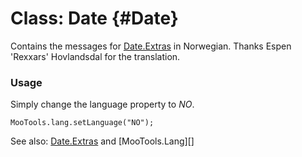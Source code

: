 Class: Date {#Date}
=====================================

Contains the messages for [Date.Extras][] in Norwegian. Thanks Espen 'Rexxars' Hovlandsdal for the translation.

### Usage

Simply change the language property to *NO*.

	MooTools.lang.setLanguage("NO");

See also: [Date.Extras][] and [MooTools.Lang][]

[FormValidator]: http://www.mootools.net/more/docs/Forms/FormValidator#FormValidator
[Date.Extras]: http://www.mootools.net/more/docs/Native/Date.Extras